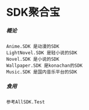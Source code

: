 # SDK聚合宝

##### **概论**
	Anime.SDK 是动漫的SDK
	LightNovel.SDK 是轻小说的SDK
	Novel.SDK 是小说的SDK
	Wallpaper.SDK 是konachan的SDK
	Music.SDK 是国内音乐平台的SDK
##### **食用**
	参考AllSDK.Test
